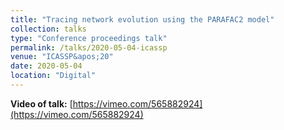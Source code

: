 ```yaml
---
title: "Tracing network evolution using the PARAFAC2 model"
collection: talks
type: "Conference proceedings talk"
permalink: /talks/2020-05-04-icassp
venue: "ICASSP&apos;20"
date: 2020-05-04
location: "Digital"
---
```


**Video of talk:** [https://vimeo.com/565882924](https://vimeo.com/565882924)